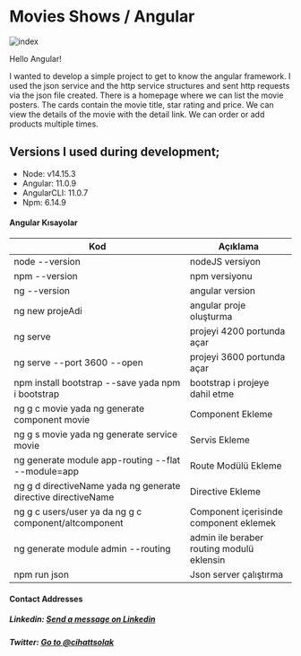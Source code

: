 # Movies Shows / Angular 

![index](https://user-images.githubusercontent.com/54249736/105641342-740b4b00-5e94-11eb-9027-2a8f83d4f21a.png)

Hello Angular!

I wanted to develop a simple project to get to know the angular framework. I used the json service and the http service structures and sent http requests via the json file created. There is a homepage where we can list the movie posters. The cards contain the movie title, star rating and price. We can view the details of the movie with the detail link. We can order or add products multiple times.

## Versions I used during development;

 * Node: v14.15.3
 * Angular: 11.0.9
 * AngularCLI: 11.0.7
 * Npm: 6.14.9

#### Angular Kısayolar

| Kod   | Açıklama     |
| -------------  | -------------     |
| node --version | nodeJS versiyon  |
| npm --version  | npm versiyonu  |
| ng --version  | angular version  |
| ng new projeAdi  | angular proje oluşturma  |
| ng serve    | projeyi 4200 portunda açar  |
| ng serve --port 3600 --open   | projeyi 3600 portunda açar  |
| npm install bootstrap --save yada npm i bootstrap  | bootstrap i projeye dahil etme |
| ng g c movie yada ng generate component movie  | Component Ekleme  |
| ng g s movie yada ng generate service movie  | Servis Ekleme  |
| ng generate module app-routing --flat --module=app  | Route Modülü Ekleme  |
| ng g d directiveName yada ng generate directive directiveName | Directive Ekleme  |
| ng g c users/user ya da ng g c component/altcomponent  | Component içerisinde  component eklemek  |
| ng generate module admin --routing  | admin ile beraber routing modulü eklensin  |
| npm run json | Json server çalıştırma  |


#### Contact Addresses
##### Linkedin: [Send a message on Linkedin](https://www.linkedin.com/in/cihatsolak/)
##### Twitter: [Go to @cihattsolak](https://twitter.com/cihattsolak)
